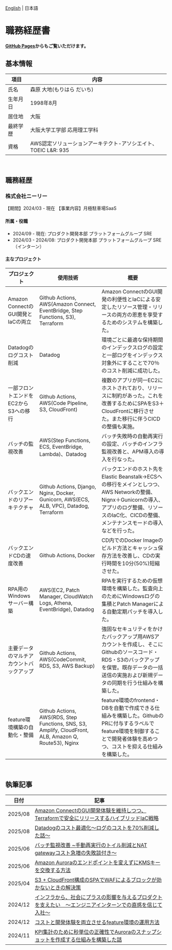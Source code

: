 [English](README.en.md) | 日本語

職務経歴書
======

**[GitHub Pages](https://daichimorihara.github.io/resume/)からもご覧いただけます。**

基本情報
-------
|項目|内容|
|---|-----|
|氏名|森原 大地(もりはら だいち)|
|生年月日|1998年8月|
|居住地|大阪|
|最終学歴|大阪大学工学部 応用理工学科|
|資格|AWS認定ソリューションアーキテクト-アソシエイト、TOEIC L&R: 935|

<br>

職務経歴
-------
### 株式会社ニーリー
【期間】2024/03 - 現在
【事業内容】月極駐車場SaaS  

#### 所属・役職
- 2024/09 - 現在: プロダクト開発本部 プラットフォームグループ SRE
- 2024/03 - 2024/08: プロダクト開発本部 プラットフォームグループ SRE（インターン）


#### 主なプロジェクト

|プロジェクト|使用技術|概要|
|----|----|--------|
|Amazon ConnectのGUI開発とIaCの両立|Github Actions, AWS(Amazon Connect, EventBridge, Step Functions, S3), Terraform|Amazon ConnectのGUI開発の利便性とIaCによる安定したリソース管理・リリースの両方の恩恵を享受するためのシステムを構築した。|
|Datadogのログコスト削減|Datadog|環境ごとに最適な保持期間のインデックスログの設定と一部ログをインデックス対象外にすることで70％のコスト削減に成功した。|
|一部フロントエンドをEC2からS3への移行|Github Actions, AWS(Code Pipeline, S3, CloudFront)|複数のアプリが同一EC2にホストされており、リリースに制約があった。これを改善するためにSPAをS3＋CloudFrontに移行させた。また移行に伴うCICDの整備も実施。|
|バッチの監視改善|AWS(Step Functions, ECS, EventBridge, Lambda)、Datadog|バッチ失敗時の自動再実行の設定、バッチのインフラ監視改善と、APM導入の導入を行なった。|
|バックエンドのリアーキテクチャ|Github Actions, Django, Nginx, Docker, Gunicorn, AWS(ECS, ALB, VPC), Datadog, Terraform|バックエンドのホスト先をElastic Beanstalk→ECSへの移行をメインとしつつ、AWS Networkの整備、Nignx＋Gunicornの導入、アプリのログ整備、リソースのIaC化、CICDの整備、メンテナンスモードの導入などを行った。|
|バックエンドCDの速度改善|Github Actions, Docker|CD内でのDocker Imageのビルド方法とキャッシュ保存方法を改善し、CDの実行時間を10分(50%)短縮させた。|
|RPA用のWindowsサーバー構築|AWS(EC2, Patch Manager, CloudWatch Logs, Athena, EventBridge), Datadog|RPAを実行するための仮想環境を構築した。監査向上のためにWindowsログの集積とPatch Managerによる自動定期パッチを導入した。|
|主要データのマルチアカウントバックアップ|Github Actions, AWS(CodeCommit, RDS, S3, AWS Backup)|強固なセキュリティをかけたバックアップ用AWSアカウントを作成し、そこにGithubのソースコード・RDS・S3のバックアップを保管。既存データの一括送信の実施および新規データの同期を行う仕組みを構築した。|
|feature環境構築の自動化・整備|Github Actions, AWS(RDS, Step Functions, SNS, S3, Amplify, CloudFront, ALB, Amazon Q, Route53), Nginx|feature環境のfrontend・DBを自動で作成できる仕組みを構築した。GithubのPRに付与するラベルでfeature環境を制御することで開発者体験を高めつつ、コストを抑える仕組みを構築した。|


<br>


執筆記事
-------
|日付|記事|
|---|---|
|2025/08|[Amazon ConnectのGUI開発体験を維持しつつ、Terraformで安全にリリースするハイブリッドIaC戦略](https://nealle-dev.hatenablog.com/entry/2025/08/28/102131)|
|2025/08|[Datadogのコスト最適化〜ログのコストを70%削減した話〜](https://nealle-dev.hatenablog.com/entry/2025/08/18/131030)|
|2025/06|[バッチ監視改善 ~手動再実行のトイル削減とNAT gatewayコスト急増の失敗談付き〜](https://nealle-dev.hatenablog.com/entry/2025/06/27/104521)|
|2025/06|[Amazon Auroraのエンドポイントを変えずにKMSキーを交換する方法](https://nealle-dev.hatenablog.com/entry/2025/06/24/154358)|
|2025/04|[S3 + CloudFront構成のSPAでWAFによるブロックが効かないときの解決策](https://nealle-dev.hatenablog.com/entry/2025/04/22/114803)|
|2024/12|[インフラから、社会にプラスの影響を与えるプロダクトを支えたい　～エンジニアインターンでの直感を信じて入社～](https://note.nealle.com/n/nb3c46aa0f7a2)|
|2024/12|[コストと開発体験を両立させるfeature環境の運用方法](https://nealle-dev.hatenablog.com/entry/2024/12/20/01)|
|2024/11|[KPI集計のために秒単位の正確性でAuroraのスナップショットを作成する仕組みを構築した話](https://nealle-dev.hatenablog.com/entry/2024/11/05/100031)|

